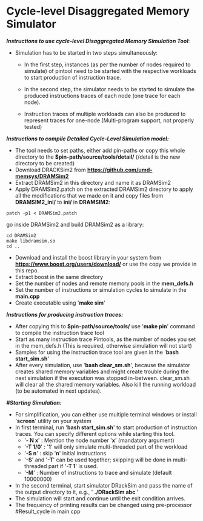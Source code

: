 <h1>Cycle-level Disaggregated Memory Simulator</h1>

***Instructions to use cycle-level Disaggregated Memory Simulation Tool***:
* Simulation has to be started in two steps simultaneously:

 	- In the first step, instances (as per the number of nodes required to simulate) of pintool need to be started with the respective workloads to start production of instruction trace.

	- In the second step, the simulator needs to be started to simulate the produced instructions traces of each node (one trace for each node).
	- Instruction traces of multiple workloads can also be produced to represent traces for one-node (Multi-program support, not properly tested)

***Instructions to compile Detailed Cycle-Level Simulation model:***
* The tool needs to set paths, either add pin-paths or copy this whole directory to the **$pin-path/source/tools/detail/** (/detail is the new directory to be created)
* Download DRACKSim2 from **https://github.com/umd-memsys/DRAMSim2**
* Extract DRAMSim2 in this directory and name it as DRAMSim2
* Apply DRAMSim2.patch on the extracted DRAMSim2 directory to apply all the modifications that we made on it and copy files from **DRAMSIM2_ini/** to **ini/** in **DRAMSIM2**: 
```
patch -p1 < DRAMSim2.patch
```

go inside DRAMSim2 and build DRAMSim2 as a library:
```
cd DRAMSim2
make libdramsim.so
cd ..
```

* Download and install the boost library in your system from **https://www.boost.org/users/download/** or use the copy we provide in this repo.
* Extract boost in the same directory
* Set the number of nodes and remote memory pools in the **mem_defs.h**
* Set the number of instructions or simulation cycles to simulate in the **main.cpp** 
* Create executable using '**make sim**'
	
***Instructions for producing instruction traces:***
* After copying this to **$pin-path/source/tools/** use '**make pin**' command to compile the instruction trace tool
* Start as many instruction trace Pintools, as the number of nodes you set in the mem_defs.h (This is required, otherwise simulation will not start)
* Samples for using the instruction trace tool are given in the '**bash start_sim.sh**'
* After every simulation, use '**bash clear_sm.sh**', because the simulator creates shared memory variables and might create trouble during the next simulation if the execution was stopped in-between. clear_sm.sh will clear all the shared memory variables. Also kill the running workload (to be automated in next updates).

***#Starting Simulation:***
* For simplification, you can either use multiple terminal windows or install '**screen**' utility on your system
* In first terminal, run '**bash start_sim.sh**' to start production of instruction traces. You can specify different options while starting this tool.
	- '**- N x**' : Mention the node number '**x**' (mandatory argument)
	- '**-T 1/0**' : '**1**' will only simulate multi-threaded part of the workload
	- '**-S n**' : skip '**n**' initial instructions
	- '**-S**' and '**-T**' can be used together; skipping will be done in multi-threaded part if '**-T 1**' is used.
	- '**-M**' : Number of instructions to trace and simulate (default 10000000) 	
* In the second terminal, start simulator DRackSim and pass the name of the output directory to it, e.g., ' **./DRackSim abc** '
* The simulation will start and continue until the exit condition arrives.
* The frequency of printing results can be changed using pre-processor #Result_cycle in main.cpp
